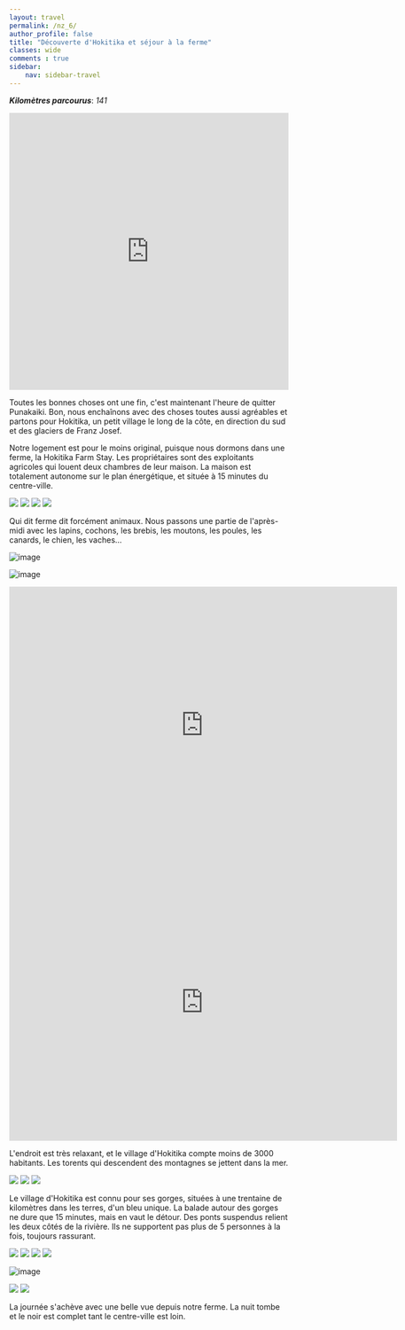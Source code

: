 ```yaml
---
layout: travel
permalink: /nz_6/
author_profile: false
title: "Découverte d'Hokitika et séjour à la ferme"
classes: wide
comments : true
sidebar:
    nav: sidebar-travel
---
```


<!-- jQuery 1.8 or later, 33 KB -->
<script src="https://ajax.googleapis.com/ajax/libs/jquery/1.11.1/jquery.min.js"></script>

<!-- Fotorama from CDNJS, 19 KB -->
<link  href="https://cdnjs.cloudflare.com/ajax/libs/fotorama/4.6.4/fotorama.css" rel="stylesheet">
<script src="https://cdnjs.cloudflare.com/ajax/libs/fotorama/4.6.4/fotorama.js"></script>

***Kilomètres parcourus***: *141*

<iframe src="https://www.google.com/maps/d/u/0/embed?mid=1V23_j-X8JCAXxbsiUngsk220t11uk_gk" width="100%" height="500" frameBorder="0"></iframe>

<br>

Toutes les bonnes choses ont une fin, c'est maintenant l'heure de quitter Punakaiki. Bon, nous enchaînons avec des choses toutes aussi agréables et partons pour Hokitika, un petit village le long de la côte, en direction du sud et des glaciers de Franz Josef.

Notre logement est pour le moins original, puisque nous dormons dans une ferme, la Hokitika Farm Stay. Les propriétaires sont des exploitants agricoles qui louent deux chambres de leur maison. La maison est totalement autonome sur le plan énergétique, et située à 15 minutes du centre-ville.

<div class="fotorama">
  <img src="https://drive.google.com/uc?id=1i44CEgAwI6wOH56JOE5Ne-imHuJgwfR_">
  <img src="https://drive.google.com/uc?id=1Z2emeN7hQc0Wo1Fnlk1IgZGHSoShFm02">
  <img src="https://drive.google.com/uc?id=1_mWnwShQCxco2jkxsVhW23-QmMaIYf8S">
  <img src="https://drive.google.com/uc?id=1QHOCNaO4wA7OXOiYl5zn_Vha_jc083fc">
</div>

Qui dit ferme dit forcément animaux. Nous passons une partie de l'après-midi avec les lapins, cochons, les brebis, les moutons, les poules, les canards, le chien, les vaches...

![image](https://drive.google.com/uc?id=1br4KTwC1C8E1-jpDt78n-zv6PJoy2MEJ)

![image](https://drive.google.com/uc?id=1mirLp2MeuC69iIYffy0yXnk8vpOw1Jyz)

<iframe width="700" height="500" src="https://www.youtube.com/embed/rUrUoHzP6U8" frameborder="0" allow="accelerometer; autoplay; encrypted-media; gyroscope; picture-in-picture" allowfullscreen></iframe>

<br>

<iframe width="700" height="500" src="https://www.youtube.com/embed/laQlrHZz9aU" frameborder="0" allow="accelerometer; autoplay; encrypted-media; gyroscope; picture-in-picture" allowfullscreen></iframe>

<br>

L'endroit est très relaxant, et le village d'Hokitika compte moins de 3000 habitants. Les torents qui descendent des montagnes se jettent dans la mer.

<div class="fotorama">
  <img src="https://drive.google.com/uc?id=1QHO65Y2F_wR8-VsYwEn4kRPypI6er90H">
  <img src="https://drive.google.com/uc?id=1T2ONwoZIrpjkipAPcQUjmwQX4a5T2b3L">
  <img src="https://drive.google.com/uc?id=1p9wu9rEuA_rGQx9X-eUQ2okuu7d194Kd">
</div>

Le village d'Hokitika est connu pour ses gorges, situées à une trentaine de kilomètres dans les terres, d'un bleu unique. La balade autour des gorges ne dure que 15 minutes, mais en vaut le détour. Des ponts suspendus relient les deux côtés de la rivière. Ils ne supportent pas plus de 5 personnes à la fois, toujours rassurant.

<div class="fotorama">
  <img src="https://drive.google.com/uc?id=1Ywf3Y3POhliIVKh60EBACw-DdjJLDml4">
  <img src="https://drive.google.com/uc?id=1QNs5Nn7D9oytwaS02hkPc7G0uRNKWr_P">
  <img src="https://drive.google.com/uc?id=1tJ3G2SH-mC-1wsmjjYWql-2z1RJ84Qhp">
  <img src="https://drive.google.com/uc?id=1ACSSCS5hzXMBJziA9v11jQBNs3w9aGeX">
</div>

![image](https://drive.google.com/uc?id=1AJr0YTNuomH2RwyBUWUKCWRY6JiFB362)

<div class="fotorama">
  <img src="https://drive.google.com/uc?id=1dJhJO5c91nqQoLelRNeyKJHUbHTqsIDe">
  <img src="https://drive.google.com/uc?id=1lqLs4BMGsqEJplFEBjYtDr7f_QGi9iAD">
</div>

La journée s'achève avec une belle vue depuis notre ferme. La nuit tombe et le noir est complet tant le centre-ville est loin.
